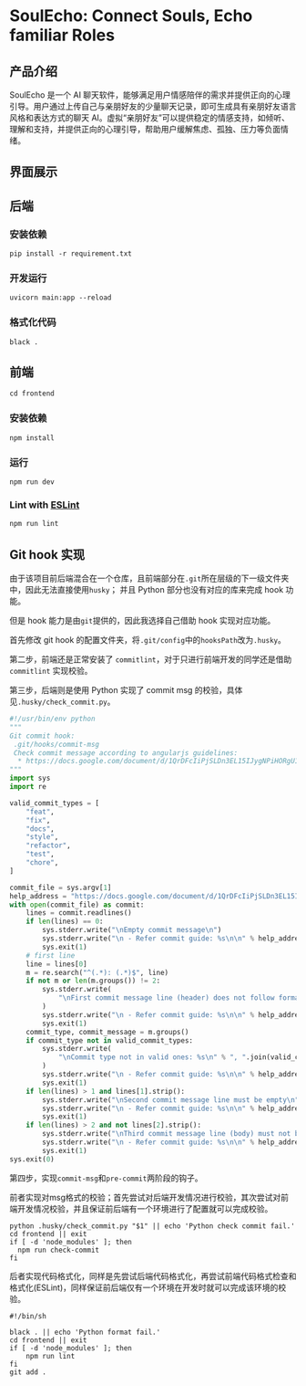 # SoulEcho: Connect Souls, Echo familiar Roles

## 产品介绍

SoulEcho 是一个 AI 聊天软件，能够满足用户情感陪伴的需求并提供正向的心理引导。用户通过上传自己与亲朋好友的少量聊天记录，即可生成具有亲朋好友语言风格和表达方式的聊天 AI。虚拟“亲朋好友”可以提供稳定的情感支持，如倾听、理解和支持，并提供正向的心理引导，帮助用户缓解焦虑、孤独、压力等负面情绪。

## 界面展示



## 后端

### 安装依赖

```shell
pip install -r requirement.txt
```

### 开发运行

```shell
uvicorn main:app --reload
```

### 格式化代码

```shell
black .
```

## 前端

```shell
cd frontend
```

### 安装依赖

```shell
npm install
```

### 运行

```shell
npm run dev
```

### Lint with [ESLint](https://eslint.org/)

```sh
npm run lint
```

## Git hook 实现

由于该项目前后端混合在一个仓库，且前端部分在`.git`所在层级的下一级文件夹中，因此无法直接使用`husky`；
并且 Python 部分也没有对应的库来完成 hook 功能。

但是 hook 能力是由`git`提供的，因此我选择自己借助 hook 实现对应功能。

首先修改 git hook 的配置文件夹，将`.git/config`中的`hooksPath`改为`.husky`。

第二步，前端还是正常安装了 `commitlint`，对于只进行前端开发的同学还是借助 `commitlint` 实现校验。

第三步，后端则是使用 Python 实现了 commit msg 的校验，具体见`.husky/check_commit.py`。

```python
#!/usr/bin/env python
"""
Git commit hook:
 .git/hooks/commit-msg
 Check commit message according to angularjs guidelines:
  * https://docs.google.com/document/d/1QrDFcIiPjSLDn3EL15IJygNPiHORgU1_OOAqWjiDU5Y/edit#
"""
import sys
import re

valid_commit_types = [
    "feat",
    "fix",
    "docs",
    "style",
    "refactor",
    "test",
    "chore",
]

commit_file = sys.argv[1]
help_address = "https://docs.google.com/document/d/1QrDFcIiPjSLDn3EL15IJygNPiHORgU1_OOAqWjiDU5Y/edit#"
with open(commit_file) as commit:
    lines = commit.readlines()
    if len(lines) == 0:
        sys.stderr.write("\nEmpty commit message\n")
        sys.stderr.write("\n - Refer commit guide: %s\n\n" % help_address)
        sys.exit(1)
    # first line
    line = lines[0]
    m = re.search("^(.*): (.*)$", line)
    if not m or len(m.groups()) != 2:
        sys.stderr.write(
            "\nFirst commit message line (header) does not follow format: type: message\n"
        )
        sys.stderr.write("\n - Refer commit guide: %s\n\n" % help_address)
        sys.exit(1)
    commit_type, commit_message = m.groups()
    if commit_type not in valid_commit_types:
        sys.stderr.write(
            "\nCommit type not in valid ones: %s\n" % ", ".join(valid_commit_types)
        )
        sys.stderr.write("\n - Refer commit guide: %s\n\n" % help_address)
        sys.exit(1)
    if len(lines) > 1 and lines[1].strip():
        sys.stderr.write("\nSecond commit message line must be empty\n")
        sys.stderr.write("\n - Refer commit guide: %s\n\n" % help_address)
        sys.exit(1)
    if len(lines) > 2 and not lines[2].strip():
        sys.stderr.write("\nThird commit message line (body) must not be empty\n")
        sys.stderr.write("\n - Refer commit guide: %s\n\n" % help_address)
        sys.exit(1)
sys.exit(0)
```

第四步，实现`commit-msg`和`pre-commit`两阶段的钩子。

前者实现对msg格式的校验；首先尝试对后端开发情况进行校验，其次尝试对前端开发情况校验，并且保证前后端有一个环境进行了配置就可以完成校验。

```shell
python .husky/check_commit.py "$1" || echo 'Python check commit fail.'
cd frontend || exit
if [ -d 'node_modules' ]; then
  npm run check-commit
fi
```

后者实现代码格式化，同样是先尝试后端代码格式化，再尝试前端代码格式检查和格式化(ESLint)，同样保证前后端仅有一个环境在开发时就可以完成该环境的校验。

```shell
#!/bin/sh

black . || echo 'Python format fail.'
cd frontend || exit
if [ -d 'node_modules' ]; then
    npm run lint
fi
git add .
```


